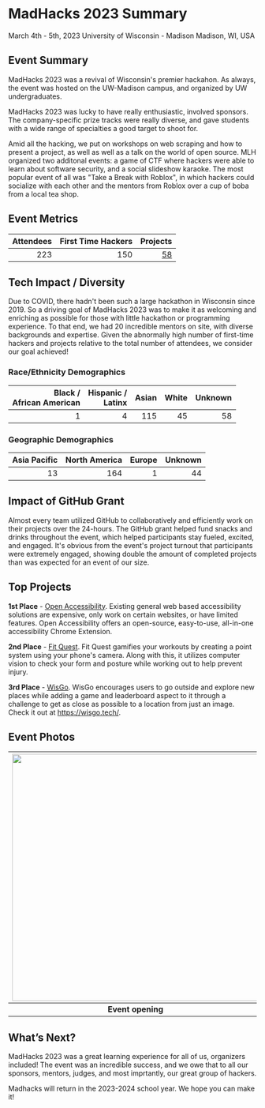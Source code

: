 # MadHacks 2023 Summary

March 4th - 5th, 2023
University of Wisconsin - Madison
Madison, WI, USA

## Event Summary

MadHacks 2023 was a revival of Wisconsin's premier hackahon. As always, the event was hosted on the UW-Madison campus, and organized by UW undergraduates.

MadHacks 2023 was lucky to have really enthusiastic, involved sponsors. The company-specific prize tracks were really diverse, and gave students with a wide range of specialties a good target to shoot for.

Amid all the hacking, we put on workshops on web scraping and how to present a project, as well as well as a talk on the world of open source. MLH organized two additonal events: a game of CTF where hackers were able to learn about software security, and a social slideshow karaoke. The most popular event of all was "Take a Break with Roblox", in which hackers could socialize with each other and the mentors from Roblox over a cup of boba from a local tea shop.

## Event Metrics

| Attendees | First Time Hackers | Projects |
|---------------:|--------------:|------------:|
|223|150|[58](https://madhacks-2023.devpost.com/project-gallery)|

## Tech Impact / Diversity

Due to COVID, there hadn't been such a large hackathon in Wisconsin since 2019. So a driving goal of MadHacks 2023 was to make it as welcoming and enriching as possible for those with little hackathon or programming experience. To that end, we had 20 incredible mentors on site, with diverse backgrounds and expertise. Given the abnormally high number of first-time hackers and projects relative to the total number of attendees, we consider our goal achieved!

### Race/Ethnicity Demographics

| Black / <br> African American | Hispanic / <br> Latinx | Asian | White | Unknown |
|--------------:|------------:|---------:|--------:|---------:|
|1|4|115|45|58|

### Geographic Demographics

| Asia Pacific | North America | Europe | Unknown |
|---------------:|--------------:|------------:|---------:|
|13|164|1|44|

## Impact of GitHub Grant

Almost every team utilized GitHub to collaboratively and efficiently work on their projects over the 24-hours. The GitHub grant helped fund snacks and drinks throughout the event, which helped participants stay fueled, excited, and engaged. It's obvious from the event's project turnout that participants were extremely engaged, showing double the amount of completed projects than was expected for an event of our size.

## Top Projects

**1st Place** - [Open Accessibility](https://devpost.com/software/open-accessibility-aei3xm). Existing general web based accessibility solutions are expensive, only work on certain websites, or have limited features. Open Accessibility offers an open-source, easy-to-use, all-in-one accessibility Chrome Extension.

**2nd Place** - [Fit Quest](https://devpost.com/software/fitquest-un4wm8). Fit Quest gamifies your workouts by creating a point system using your phone's camera. Along with this, it utilizes computer vision to check your form and posture while working out to help prevent injury.

**3rd Place** - [WisGo](https://devpost.com/software/wisgo). WisGo encourages users to go outside and explore new places while adding a game and leaderboard aspect to it through a challenge to get as close as possible to a location from just an image. Check it out at https://wisgo.tech/.

## Event Photos

| <img src="https://github.com/MLH/GitHub-Education-Hackathon-Grant-Fund-2023/blob/main/Hackathons_2023/images/MadHacks_Opening.jpg" width="500" height="auto"> | <img src="https://github.com/MLH/GitHub-Education-Hackathon-Grant-Fund-2023/blob/main/Hackathons_2023/images/MadHacks_Jonas.jpg" width="500" height="auto"> | <img src="https://github.com/MLH/GitHub-Education-Hackathon-Grant-Fund-2023/blob/main/Hackathons_2023/images/MadHacks_Judging.jpg" width="500" height="auto"> | <img src="https://github.com/MLH/GitHub-Education-Hackathon-Grant-Fund-2023/blob/main/Hackathons_2023/images/MadHacks_Champs.jpg" width="500" height="auto"> |
|:--:|:--:|:--:|:--:|
|<b> Event opening </b>|<b> Jonas's open source talk </b>|<b> Judging time! </b>|<b> The MadHacks 2023 1st place team </b>|

## What’s Next?

MadHacks 2023 was a great learning experience for all of us, organizers included! The event was an incredible success, and we owe that to all our sponsors, mentors, judges, and most imprtantly, our great group of hackers.

Madhacks will return in the 2023-2024 school year. We hope you can make it!
